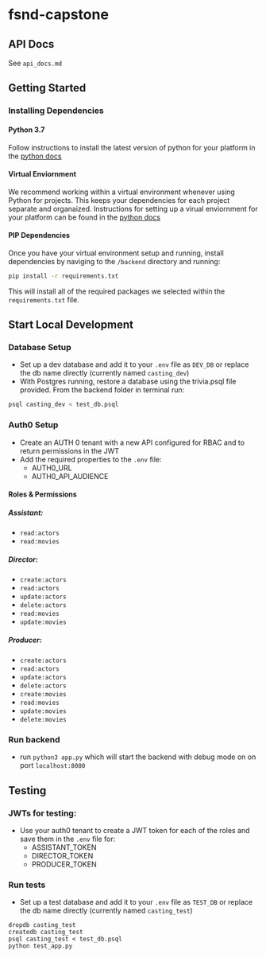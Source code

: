 # fsnd-capstone

## API Docs
See `api_docs.md`

## Getting Started

### Installing Dependencies

#### Python 3.7

Follow instructions to install the latest version of python for your platform in the [python docs](https://docs.python.org/3/using/unix.html#getting-and-installing-the-latest-version-of-python)

#### Virtual Enviornment

We recommend working within a virtual environment whenever using Python for projects. This keeps your dependencies for each project separate and organaized. Instructions for setting up a virual enviornment for your platform can be found in the [python docs](https://packaging.python.org/guides/installing-using-pip-and-virtual-environments/)

#### PIP Dependencies

Once you have your virtual environment setup and running, install dependencies by naviging to the `/backend` directory and running:

```bash
pip install -r requirements.txt
```

This will install all of the required packages we selected within the `requirements.txt` file.

## Start Local Development
### Database Setup
- Set up a dev database and add it to your `.env` file as `DEV_DB` or replace the db name directly (currently named `casting_dev`)
- With Postgres running, restore a database using the trivia.psql file provided. From the backend folder in terminal run:

```bash
psql casting_dev < test_db.psql
```
### Auth0 Setup
- Create an AUTH 0 tenant with a new API configured for RBAC and to return permissions in the JWT
- Add the required properties to the `.env` file:
  - AUTH0_URL
  - AUTH0_API_AUDIENCE
#### Roles & Permissions
##### Assistant:
- `read:actors`
- `read:movies`
##### Director:
- `create:actors`
- `read:actors`
- `update:actors`
- `delete:actors`
- `read:movies`
- `update:movies`
##### Producer:
- `create:actors`
- `read:actors`
- `update:actors`
- `delete:actors`
- `create:movies`
- `read:movies`
- `update:movies`
- `delete:movies`
### Run backend
- run `python3 app.py` which will start the backend with debug mode on on port `localhost:8080`
## Testing
### JWTs for testing:
- Use your auth0 tenant to create a JWT token for each of the roles and save them in the `.env` file for:
  - ASSISTANT_TOKEN
  - DIRECTOR_TOKEN
  - PRODUCER_TOKEN
### Run tests
- Set up a test database and add it to your `.env` file as `TEST_DB` or replace the db name directly (currently named `casting_test`)

```
dropdb casting_test
createdb casting_test
psql casting_test < test_db.psql
python test_app.py
```
